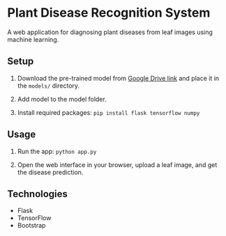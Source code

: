 # Plant Disease Recognition System

A web application for diagnosing plant diseases from leaf images using machine learning.

## Setup

1. Download the pre-trained model from [Google Drive link](https://drive.google.com/file/d/1Ond7UzrNOfdAXWedjlZr2sDXYU6MRBuj/view?usp=sharing) and place it in the `models/` directory.

2. Add model to the model folder.

3. Install required packages: `pip install flask tensorflow numpy`

## Usage

1. Run the app: `python app.py`

2. Open the web interface in your browser, upload a leaf image, and get the disease prediction.

## Technologies

- Flask
- TensorFlow
- Bootstrap
